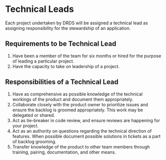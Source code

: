 # Technical Leads

Each project undertaken by DRDS will be assigned a technical lead as assigning
responsibility for the stewardship of an application.

## Requirements to be Technical Lead

1. Have been a member of the team for six months or hired for the purpose of
   leading a particular project.
1. Have the capacity to take on leadership of a project.

## Responsibilities of a Technical Lead

1. Have as comprehensive as possible knowledge of the technical workings of the
   product and document them appropriately.
1. Collaborate closely with the product owner to prioritize issues and
   ensure the backlog is groomed appropriately. This work may be delegated or
   shared.
1. Act as tie-breaker in code review, and ensure reviews are happening for your
   project.
1. Act as an authority on questions regarding the technical direction of
   features. When possible document possible solutions in tickets as a part of
   backlog grooming.
1. Transfer knowledge of the product to other team members through training,
   pairing, documentation, and other means.
